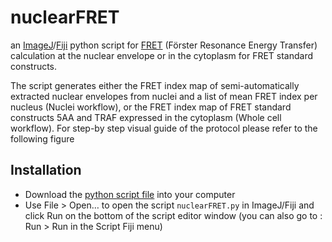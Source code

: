 # nuclearFRET
an [ImageJ](http://imagej.net/Welcome)/[Fiji](https://fiji.sc) python script for [FRET](https://en.wikipedia.org/wiki/Förster_resonance_energy_transfer) (Förster Resonance Energy Transfer) calculation at the nuclear envelope or in the cytoplasm for FRET standard constructs.

The script generates either the FRET index map of semi-automatically extracted nuclear envelopes from nuclei and a list of mean FRET index per nucleus (Nuclei workflow), or the FRET index map of FRET standard constructs 5AA and TRAF expressed in the cytoplasm (Whole cell workflow).  For step-by step visual guide of the protocol please refer to the following figure


Installation
------------
* Download the [python script file](https://github.com/phigirard/nuclearFRET) into your computer
* Use File > Open…  to open the script `nuclearFRET.py` in ImageJ/Fiji and click Run on the bottom of the script editor window (you can also go to : Run > Run in the Script Fiji menu)
